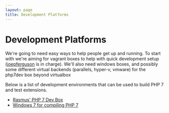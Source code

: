 ```yaml
---
layout: page
title: Development Platforms
---
```


# Development Platforms

We're going to need easy ways to help people get up and running.  To start with we're aiming for vagrant boxes to help with quick development setup ([joepferguson](https://www.github.com/svpernova09) is in charge). We'll also need windows boxes, and possibly some different virtual backends (parallels, hyper-v, vmware) for the php7dev box beyond virtualbox

Below is a list of development environments that can be used to build PHP 7 and test extensions.

* [Rasmus' PHP 7 Dev Box](https://github.com/rlerdorf/php7dev)
* [Windows 7 for compiling PHP 7](https://github.com/svpernova09/Windows7-php7dev)
